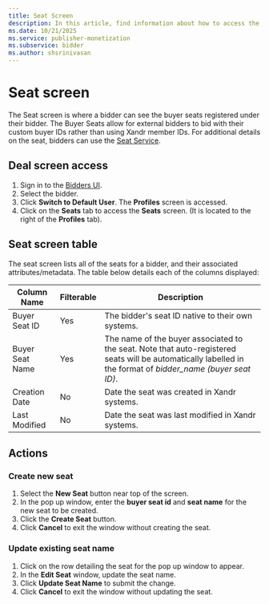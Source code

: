 ```yaml
---
title: Seat Screen
description: In this article, find information about how to access the Seat screen, seat-related attributes, and how to perform seat-related actions.
ms.date: 10/21/2025
ms.service: publisher-monetization
ms.subservice: bidder
ms.author: shsrinivasan
---
```


# Seat screen

The Seat screen is where a bidder can see the buyer seats registered under their bidder. The Buyer Seats allow for external bidders to bid with their custom buyer IDs rather than using Xandr member IDs. For additional details on the seat, bidders can use the [Seat Service](seat-service.md).

## Deal screen access

1. Sign in to the [Bidders UI](https://bidder.xandr.com/).
1. Select the bidder.
1. Click **Switch to Default User**. The **Profiles** screen is accessed.
1. Click on the **Seats** tab to access the **Seats** screen. (It is located to the right of the **Profiles** tab).

## Seat screen table

The seat screen lists all of the seats for a bidder, and their associated attributes/metadata. The table below details each of the columns displayed:

| Column Name | Filterable | Description |
|---|---|---|
| Buyer Seat ID | Yes | The bidder's seat ID native to their own systems. |
| Buyer Seat Name | Yes | The name of the buyer associated to the seat. Note that auto-registered seats will be automatically labelled in the format of *bidder_name (buyer seat ID)*. |
| Creation Date | No | Date the seat was created in Xandr systems. |
| Last Modified | No | Date the seat was last modified in Xandr systems. |

## Actions

### Create new seat

1. Select the **New Seat** button near top of the screen.
1. In the pop up window, enter the **buyer seat id** and **seat name** for the new seat to be created.
1. Click the **Create Seat** button.
1. Click **Cancel** to exit the window without creating the seat.

### Update existing seat name

1. Click on the row detailing the seat for the pop up window to appear.
1. In the **Edit Seat** window, update the seat name.
1. Click **Update Seat Name** to submit the change.
1. Click **Cancel** to exit the window without updating the seat.
